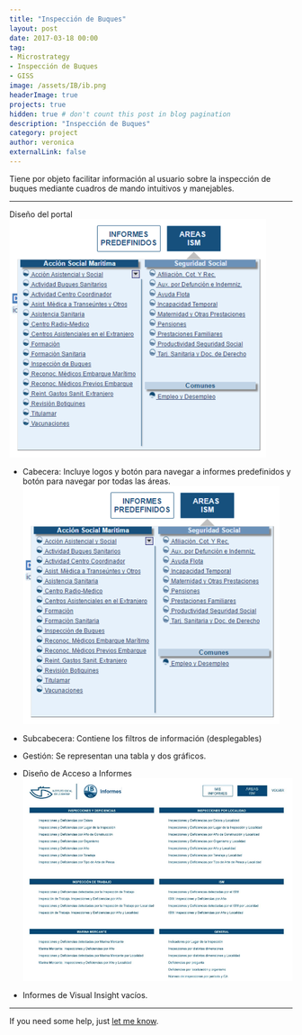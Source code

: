 ```yaml
---
title: "Inspección de Buques"
layout: post
date: 2017-03-18 00:00
tag: 
- Microstrategy 
- Inspección de Buques 
- GISS
image: /assets/IB/ib.png
headerImage: true
projects: true
hidden: true # don't count this post in blog pagination
description: "Inspección de Buques"
category: project
author: veronica
externalLink: false
---
```


Tiene por objeto facilitar información al usuario sobre la inspección de buques mediante cuadros de mando intuitivos y manejables. 

---

Diseño del portal
![Screenshot](/assets/IB/ib1.png)

- Cabecera: Incluye logos y botón para navegar a informes predefinidos y botón para navegar por todas las áreas.
![Screenshot](/assets/IB/ib1.png)
- Subcabecera: Contiene los filtros de información (desplegables)
- Gestión: Se representan una tabla y dos gráficos.


- Diseño de Acceso a Informes
![Screenshot](/assets/IB/ib2.png)
- Informes de Visual Insight vacíos.

---

If you need some help, just [let me know](mailto:veronicasanchezmorales86@gmail.com).
